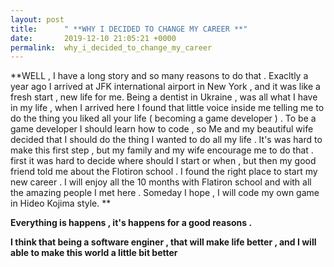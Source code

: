 ```yaml
---
layout: post
title:      " **WHY I DECIDED TO CHANGE MY CAREER **"
date:       2019-12-10 21:05:21 +0000
permalink:  why_i_decided_to_change_my_career
---
```


 **WELL , I have a long story and so many reasons to do that .
 Exacltly a year ago I arrived at JFK international airport in New York , and it was like a fresh start , new life for me. Being a dentist in Ukraine , was all what I have in my life , when I arrived here I found that little voice inside me telling me to do the thing you liked all your life ( becoming a game developer ) . To be a game developer I should learn how to code , so Me and my beautiful wife decided that I should do the thing I wanted to do all my life . It's was hard to make this first step , but my family and my wife encourage me to do that . first it was hard to decide where should I start or when , but then my good friend told me about the Flotiron school . I found the right place to start my new career . I will enjoy all the 10 months with Flatiron school and with all the amazing people I met here . Someday I hope , I will code my own game in Hideo Kojima style.  **
 
 
**Everything is happens , it's happens for a good reasons .**

**I think that being a software enginer , that will make life better , and I will able to make this world a little bit better**

